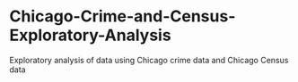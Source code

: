 # Chicago-Crime-and-Census-Exploratory-Analysis
Exploratory analysis of data using Chicago crime data and Chicago Census data
